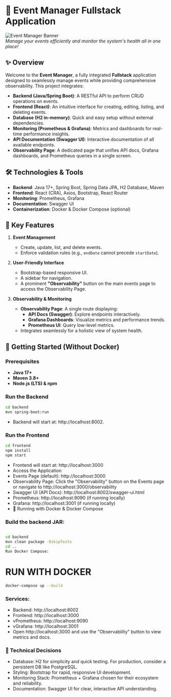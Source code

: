 # 🎉 Event Manager Fullstack Application

![Event Manager Banner](https://via.placeholder.com/1200x300.png?text=Event+Manager)  
*Manage your events efficiently and monitor the system's health all in one place!* 

## ✨ Overview

Welcome to the **Event Manager**, a fully integrated **Fullstack** application designed to seamlessly manage events while providing comprehensive observability. This project integrates:

- **Backend (Java/Spring Boot)**: A RESTful API to perform CRUD operations on events.
- **Frontend (React)**: An intuitive interface for creating, editing, listing, and deleting events.
- **Database (H2 in-memory)**: Quick and easy setup without external dependencies.
- **Monitoring (Prometheus & Grafana)**: Metrics and dashboards for real-time performance insights.
- **API Documentation (Swagger UI)**: Interactive documentation of all available endpoints.
- **Observability Page**: A dedicated page that unifies API docs, Grafana dashboards, and Prometheus queries in a single screen.

## 🛠 Technologies & Tools

- **Backend**: Java 17+, Spring Boot, Spring Data JPA, H2 Database, Maven
- **Frontend**: React (CRA), Axios, Bootstrap, React Router
- **Monitoring**: Prometheus, Grafana
- **Documentation**: Swagger UI
- **Containerization**: Docker & Docker Compose (optional)

## 🌟 Key Features

1. **Event Management**
   - Create, update, list, and delete events.
   - Enforce validation rules (e.g., `endDate` cannot precede `startDate`).
   
2. **User-Friendly Interface**
   - Bootstrap-based responsive UI.
   - A sidebar for navigation.
   - A prominent **"Observability"** button on the main events page to access the Observability Page.

3. **Observability & Monitoring**
   - **Observability Page**: A single route displaying:
     - **API Docs (Swagger)**: Explore endpoints interactively.
     - **Grafana Dashboards**: Visualize metrics and performance trends.
     - **Prometheus UI**: Query low-level metrics.
   - Integrates seamlessly for a holistic view of system health.

## 🎉 Getting Started (Without Docker)

### Prerequisites
- **Java 17+**
- **Maven 3.8+**
- **Node.js (LTS) & npm**

### Run the Backend
```bash
cd backend
mvn spring-boot:run
```
- Backend will start at: http://localhost:8002.

### Run the Frontend
```bash
cd frontend
npm install
npm start
```
- Frontend will start at: http://localhost:3000
- Access the Application
- Events Page (default): http://localhost:3000
- Observability Page: Click the "Observability" button on the Events page or navigate to http://localhost:3000/observability
- Swagger UI (API Docs): http://localhost:8002/swagger-ui.html
- Prometheus: http://localhost:9090 (if running locally)
- Grafana: http://localhost:3001 (if running locally)
-  🐳 Running with Docker & Docker Compose

### Build the backend JAR:
```bash

cd backend
mvn clean package -DskipTests
cd ..
Run Docker Compose:
```
# RUN WITH DOCKER
```bash
docker-compose up --build
```
### Services:
- Backend: http://localhost:8002
- Frontend: http://localhost:3000
- vPrometheus: http://localhost:9090
- vGrafana: http://localhost:3001
- Open http://localhost:3000 and use the "Observability" button to view metrics and docs.

### 📝 Technical Decisions
- Database: H2 for simplicity and quick testing. For production, consider a persistent DB like PostgreSQL.
- Styling: Bootstrap for rapid, responsive UI development.
- Monitoring Stack: Prometheus + Grafana chosen for their ecosystem and reliability.
- Documentation: Swagger UI for clear, interactive API understanding.

